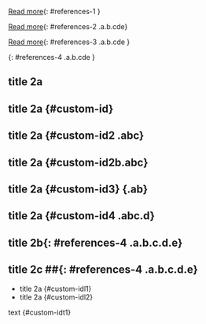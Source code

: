 [Read more](http://www.stackoverflow.com "read more"){: #references-1 }

[Read more](http://www.stackoverflow.com "read more"){: #references-2 .a.b.cde}

[Read more](http://www.stackoverflow.com "read more"){: #references-3 .a.b.cde }

[](){: #references-4 .a.b.cde }

## title 2a

## title 2a {#custom-id}

## title 2a {#custom-id2 .abc}

## title 2a {#custom-id2b.abc}

## title 2a {#custom-id3} {.ab}

## title 2a {#custom-id4 .abc.d}

## title 2b{: #references-4 .a.b.c.d.e}

## title 2c ##{: #references-4 .a.b.c.d.e}

- title 2a {#custom-idl1}
- title 2a {#custom-idl2}

text {#custom-idt1}

